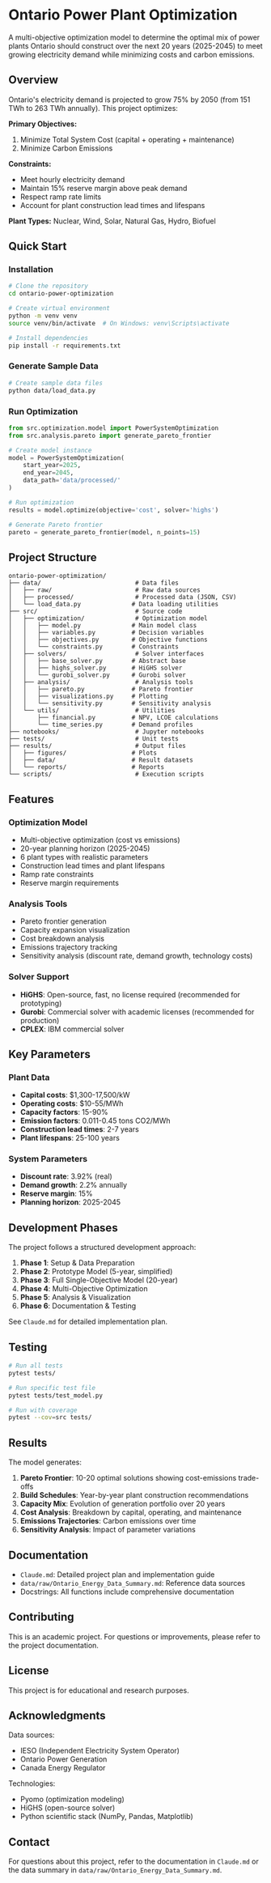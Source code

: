 # Ontario Power Plant Optimization

A multi-objective optimization model to determine the optimal mix of power plants Ontario should construct over the next 20 years (2025-2045) to meet growing electricity demand while minimizing costs and carbon emissions.

## Overview

Ontario's electricity demand is projected to grow 75% by 2050 (from 151 TWh to 263 TWh annually). This project optimizes:

**Primary Objectives:**
1. Minimize Total System Cost (capital + operating + maintenance)
2. Minimize Carbon Emissions

**Constraints:**
- Meet hourly electricity demand
- Maintain 15% reserve margin above peak demand
- Respect ramp rate limits
- Account for plant construction lead times and lifespans

**Plant Types:** Nuclear, Wind, Solar, Natural Gas, Hydro, Biofuel

## Quick Start

### Installation

```bash
# Clone the repository
cd ontario-power-optimization

# Create virtual environment
python -m venv venv
source venv/bin/activate  # On Windows: venv\Scripts\activate

# Install dependencies
pip install -r requirements.txt
```

### Generate Sample Data

```bash
# Create sample data files
python data/load_data.py
```

### Run Optimization

```python
from src.optimization.model import PowerSystemOptimization
from src.analysis.pareto import generate_pareto_frontier

# Create model instance
model = PowerSystemOptimization(
    start_year=2025,
    end_year=2045,
    data_path='data/processed/'
)

# Run optimization
results = model.optimize(objective='cost', solver='highs')

# Generate Pareto frontier
pareto = generate_pareto_frontier(model, n_points=15)
```

## Project Structure

```
ontario-power-optimization/
├── data/                          # Data files
│   ├── raw/                       # Raw data sources
│   ├── processed/                 # Processed data (JSON, CSV)
│   └── load_data.py              # Data loading utilities
├── src/                           # Source code
│   ├── optimization/              # Optimization model
│   │   ├── model.py              # Main model class
│   │   ├── variables.py          # Decision variables
│   │   ├── objectives.py         # Objective functions
│   │   └── constraints.py        # Constraints
│   ├── solvers/                   # Solver interfaces
│   │   ├── base_solver.py        # Abstract base
│   │   ├── highs_solver.py       # HiGHS solver
│   │   └── gurobi_solver.py      # Gurobi solver
│   ├── analysis/                  # Analysis tools
│   │   ├── pareto.py             # Pareto frontier
│   │   ├── visualizations.py     # Plotting
│   │   └── sensitivity.py        # Sensitivity analysis
│   └── utils/                     # Utilities
│       ├── financial.py          # NPV, LCOE calculations
│       └── time_series.py        # Demand profiles
├── notebooks/                     # Jupyter notebooks
├── tests/                         # Unit tests
├── results/                       # Output files
│   ├── figures/                  # Plots
│   ├── data/                     # Result datasets
│   └── reports/                  # Reports
└── scripts/                       # Execution scripts
```

## Features

### Optimization Model
- Multi-objective optimization (cost vs emissions)
- 20-year planning horizon (2025-2045)
- 6 plant types with realistic parameters
- Construction lead times and plant lifespans
- Ramp rate constraints
- Reserve margin requirements

### Analysis Tools
- Pareto frontier generation
- Capacity expansion visualization
- Cost breakdown analysis
- Emissions trajectory tracking
- Sensitivity analysis (discount rate, demand growth, technology costs)

### Solver Support
- **HiGHS**: Open-source, fast, no license required (recommended for prototyping)
- **Gurobi**: Commercial solver with academic licenses (recommended for production)
- **CPLEX**: IBM commercial solver

## Key Parameters

### Plant Data
- **Capital costs**: $1,300-17,500/kW
- **Operating costs**: $10-55/MWh
- **Capacity factors**: 15-90%
- **Emission factors**: 0.011-0.45 tons CO2/MWh
- **Construction lead times**: 2-7 years
- **Plant lifespans**: 25-100 years

### System Parameters
- **Discount rate**: 3.92% (real)
- **Demand growth**: 2.2% annually
- **Reserve margin**: 15%
- **Planning horizon**: 2025-2045

## Development Phases

The project follows a structured development approach:

1. **Phase 1**: Setup & Data Preparation
2. **Phase 2**: Prototype Model (5-year, simplified)
3. **Phase 3**: Full Single-Objective Model (20-year)
4. **Phase 4**: Multi-Objective Optimization
5. **Phase 5**: Analysis & Visualization
6. **Phase 6**: Documentation & Testing

See `Claude.md` for detailed implementation plan.

## Testing

```bash
# Run all tests
pytest tests/

# Run specific test file
pytest tests/test_model.py

# Run with coverage
pytest --cov=src tests/
```

## Results

The model generates:

1. **Pareto Frontier**: 10-20 optimal solutions showing cost-emissions trade-offs
2. **Build Schedules**: Year-by-year plant construction recommendations
3. **Capacity Mix**: Evolution of generation portfolio over 20 years
4. **Cost Analysis**: Breakdown by capital, operating, and maintenance
5. **Emissions Trajectories**: Carbon emissions over time
6. **Sensitivity Analysis**: Impact of parameter variations

## Documentation

- `Claude.md`: Detailed project plan and implementation guide
- `data/raw/Ontario_Energy_Data_Summary.md`: Reference data sources
- Docstrings: All functions include comprehensive documentation

## Contributing

This is an academic project. For questions or improvements, please refer to the project documentation.

## License

This project is for educational and research purposes.

## Acknowledgments

Data sources:
- IESO (Independent Electricity System Operator)
- Ontario Power Generation
- Canada Energy Regulator

Technologies:
- Pyomo (optimization modeling)
- HiGHS (open-source solver)
- Python scientific stack (NumPy, Pandas, Matplotlib)

## Contact

For questions about this project, refer to the documentation in `Claude.md` or the data summary in `data/raw/Ontario_Energy_Data_Summary.md`.
